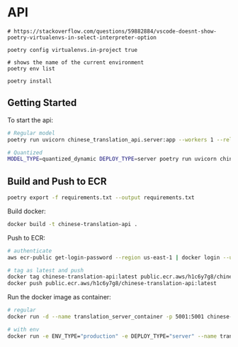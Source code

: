 # API

```
# https://stackoverflow.com/questions/59882884/vscode-doesnt-show-poetry-virtualenvs-in-select-interpreter-option

poetry config virtualenvs.in-project true

# shows the name of the current environment
poetry env list

poetry install
```

## Getting Started

To start the api:

```bash
# Regular model
poetry run uvicorn chinese_translation_api.server:app --workers 1 --reload --port=5001

# Quantized
MODEL_TYPE=quantized_dynamic DEPLOY_TYPE=server poetry run uvicorn chinese_translation_api.server:app --workers 1 --reload --port=5001
```

## Build and Push to ECR

```bash
poetry export -f requirements.txt --output requirements.txt
```

Build docker:

```bash
docker build -t chinese-translation-api .
```

Push to ECR:

```bash
# authenticate
aws ecr-public get-login-password --region us-east-1 | docker login --username AWS --password-stdin public.ecr.aws/h1c6y7g8

# tag as latest and push
docker tag chinese-translation-api:latest public.ecr.aws/h1c6y7g8/chinese-translation-api:latest
docker push public.ecr.aws/h1c6y7g8/chinese-translation-api:latest
```

Run the docker image as container:

```bash
# regular
docker run -d --name translation_server_container -p 5001:5001 chinese-translation-api

# with env
docker run -e ENV_TYPE="production" -e DEPLOY_TYPE="server" --name translation_server_container_deploy -p 5001:5001 -d chinese-translation-api
```

